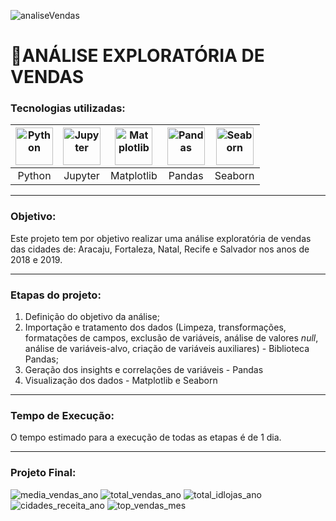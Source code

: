 ![analiseVendas](https://github.com/AlbertoFAraujo/AnaliseDataScience/assets/105552990/f5ffe12f-d7fb-4578-9dba-ae412477c00f)
# 🔎ANÁLISE EXPLORATÓRIA DE VENDAS

### Tecnologias utilizadas: 
| [<img align="center" alt="Python" height="60" width="60" src="https://api.iconify.design/logos/python.svg">](https://www.python.org/) | [<img align="center" alt="Jupyter" height="60" width="60" src="https://api.iconify.design/logos/jupyter.svg">](https://jupyter.org/) | [<img align="center" alt="Matplotlib" height="60" width="60" src="https://api.iconify.design/devicon/matplotlib.svg">](https://matplotlib.org/) | [<img align="center" alt="Pandas" height="60" width="60" src="https://api.iconify.design/simple-icons/pandas.svg?color=%23f2f2f2">](https://pandas.pydata.org/) | [<img align="center" alt="Seaborn" height="60" width="60" src="https://api.iconify.design/logos/seaborn-icon.svg">](https://seaborn.pydata.org/) |
|:---:|:---:|:---:|:---:|:---:|
| Python | Jupyter | Matplotlib | Pandas | Seaborn |
<hr>

### Objetivo: 

Este projeto tem por objetivo realizar uma análise exploratória de vendas das cidades de: Aracaju, Fortaleza, Natal, Recife e Salvador nos anos de 2018 e 2019.

<hr>

### Etapas do projeto:

1. Definição do objetivo da análise;
2. Importação e tratamento dos dados (Limpeza, transformações, formatações de campos, exclusão de variáveis, análise de valores *null*, análise de variáveis-alvo, criação de variáveis auxiliares) - Biblioteca Pandas;
3. Geração dos insights e correlações de variáveis - Pandas
4. Visualização dos dados - Matplotlib e Seaborn
<hr>

### Tempo de Execução:

O tempo estimado para a execução de todas as etapas é de 1 dia.
<hr>

### Projeto Final:
![media_vendas_ano](https://github.com/AlbertoFAraujo/AnaliseDataScience/assets/105552990/7c5c3ecb-9311-4ce9-adc6-843d6b183b39)
![total_vendas_ano](https://github.com/AlbertoFAraujo/AnaliseDataScience/assets/105552990/31378e14-1e2a-4962-8552-fac8363164ae)
![total_idlojas_ano](https://github.com/AlbertoFAraujo/AnaliseDataScience/assets/105552990/ad52e992-16ab-43b5-80b9-86fc875c438b)
![cidades_receita_ano](https://github.com/AlbertoFAraujo/AnaliseDataScience/assets/105552990/d8e6b225-34d8-4800-87a5-10d594a848f4)
![top_vendas_mes](https://github.com/AlbertoFAraujo/AnaliseDataScience/assets/105552990/0d75aac8-bfd9-49e1-a07c-123581bfdd84)

